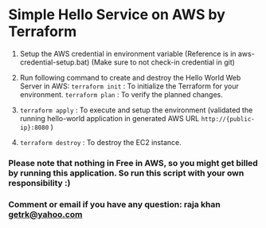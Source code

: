  # Simple Hello Service on AWS by Terraform
 
 
 1. Setup the AWS credential in environment variable (Reference is in aws-credential-setup.bat)
    (Make sure to not check-in credential in git)

 1. Run following command to create and destroy the Hello World Web Server in AWS:
    `terraform init` : To initialize the Terraform for your environment.
    `terraform plan` : To verify the planned changes.
 
 1. `terraform apply` : To execute and setup the environment  (validated the running hello-world application in generated AWS URL `http://{public-ip}:8080` )
 
 1. `terraform destroy` : To destroy the EC2 instance.
 
 

 ### Please note that nothing in Free in AWS, so you might get billed by running this application. So run this script with your own responsibility :)
 ### Comment or email if you have any question: raja khan <getrk@yahoo.com>

 
 
